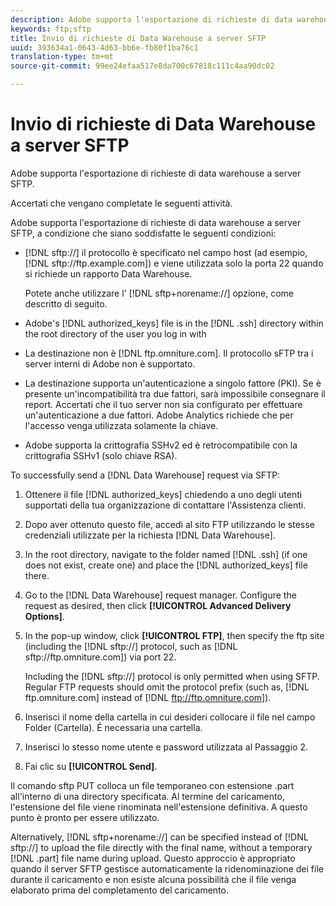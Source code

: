 ```yaml
---
description: Adobe supporta l'esportazione di richieste di data warehouse a server SFTP.
keywords: ftp;sftp
title: Invio di richieste di Data Warehouse a server SFTP
uuid: 393634a1-0643-4d63-bb6e-fb80f1ba76c1
translation-type: tm+mt
source-git-commit: 99ee24efaa517e8da700c67818c111c4aa90dc02

---
```



# Invio di richieste di Data Warehouse a server SFTP

Adobe supporta l&#39;esportazione di richieste di data warehouse a server SFTP.

Accertati che vengano completate le seguenti attività.

Adobe supporta l&#39;esportazione di richieste di data warehouse a server SFTP, a condizione che siano soddisfatte le seguenti condizioni:

* [!DNL sftp://] il protocollo è specificato nel campo host (ad esempio, [!DNL sftp://ftp.example.com]) e viene utilizzata solo la porta 22 quando si richiede un rapporto Data Warehouse.

   Potete anche utilizzare l&#39; [!DNL sftp+norename://] opzione, come descritto di seguito.

* Adobe&#39;s [!DNL authorized_keys] file is in the [!DNL .ssh] directory within the root directory of the user you log in with

* La destinazione non è [!DNL ftp.omniture.com]. Il protocollo sFTP tra i server interni di Adobe non è supportato.
* La destinazione supporta un&#39;autenticazione a singolo fattore (PKI). Se è presente un&#39;incompatibilità tra due fattori, sarà impossibile consegnare il report. Accertati che il tuo server non sia configurato per effettuare un&#39;autenticazione a due fattori. Adobe Analytics richiede che per l&#39;accesso venga utilizzata solamente la chiave.
* Adobe supporta la crittografia SSHv2 ed è retrocompatibile con la crittografia SSHv1 (solo chiave RSA).

To successfully send a [!DNL Data Warehouse] request via SFTP:

1. Ottenere il file [!DNL authorized_keys] chiedendo a uno degli utenti supportati della tua organizzazione di contattare l&#39;Assistenza clienti.
1. Dopo aver ottenuto questo file, accedi al sito FTP utilizzando le stesse credenziali utilizzate per la richiesta [!DNL Data Warehouse].
1. In the root directory, navigate to the folder named [!DNL .ssh] (if one does not exist, create one) and place the [!DNL authorized_keys] file there.

1. Go to the [!DNL Data Warehouse] request manager. Configure the request as desired, then click **[!UICONTROL Advanced Delivery Options]**.

1. In the pop-up window, click **[!UICONTROL FTP]**, then specify the ftp site (including the [!DNL sftp://] protocol, such as [!DNL sftp://ftp.omniture.com]) via port 22.

   Including the [!DNL sftp://] protocol is only permitted when using SFTP. Regular FTP requests should omit the protocol prefix (such as, [!DNL ftp.omniture.com] instead of [!DNL ftp://ftp.omniture.com]).

1. Inserisci il nome della cartella in cui desideri collocare il file nel campo Folder (Cartella). É necessaria una cartella.
1. Inserisci lo stesso nome utente e password utilizzata al Passaggio 2.
1. Fai clic su **[!UICONTROL Send]**.

Il comando sftp PUT colloca un file temporaneo con estensione .part all&#39;interno di una directory specificata. Al termine del caricamento, l&#39;estensione del file viene rinominata nell&#39;estensione definitiva. A questo punto è pronto per essere utilizzato.

Alternatively, [!DNL sftp+norename://] can be specified instead of [!DNL sftp://] to upload the file directly with the final name, without a temporary [!DNL .part] file name during upload. Questo approccio è appropriato quando il server SFTP gestisce automaticamente la ridenominazione dei file durante il caricamento e non esiste alcuna possibilità che il file venga elaborato prima del completamento del caricamento.
